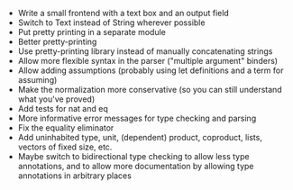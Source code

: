 * Write a small frontend with a text box and an output field
* Switch to Text instead of String wherever possible
* Put pretty printing in a separate module
* Better pretty-printing
* Use pretty-printing library instead of manually concatenating strings
* Allow more flexible syntax in the parser ("multiple argument" binders)
* Allow adding assumptions (probably using let definitions and a term for assuming)
* Make the normalization more conservative (so you can still understand what you've proved)
* Add tests for nat and eq
* More informative error messages for type checking and parsing
* Fix the equality eliminator
* Add uninhabited type, unit, (dependent) product, coproduct, lists, vectors of fixed size, etc.
* Maybe switch to bidirectional type checking to allow less type annotations, and to allow more documentation by allowing type annotations in arbitrary places
